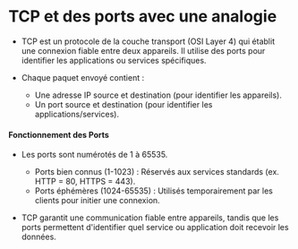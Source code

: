 # TCP et des ports avec une analogie

- TCP est un protocole de la couche transport (OSI Layer 4) qui établit une connexion fiable entre deux appareils. Il utilise des ports pour identifier les applications ou services spécifiques.
- Chaque paquet envoyé contient :

  - Une adresse IP source et destination (pour identifier les appareils).
  - Un port source et destination (pour identifier les applications/services).

#### Fonctionnement des Ports

- Les ports sont numérotés de 1 à 65535.

  - Ports bien connus (1-1023) : Réservés aux services standards (ex. HTTP = 80, HTTPS = 443).
  - Ports éphémères (1024-65535) : Utilisés temporairement par les clients pour initier une connexion.

- TCP garantit une communication fiable entre appareils, tandis que les ports permettent d'identifier quel service ou application doit recevoir les données.
